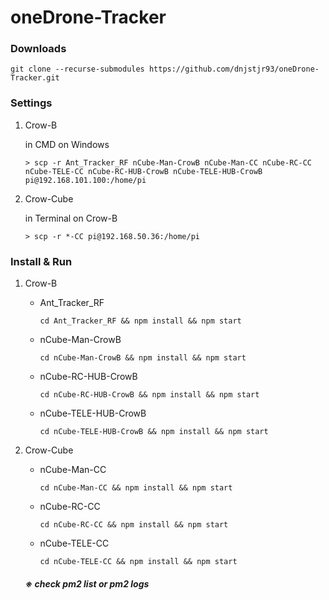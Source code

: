 # oneDrone-Tracker

### Downloads
```shell
git clone --recurse-submodules https://github.com/dnjstjr93/oneDrone-Tracker.git
```

### Settings
1. Crow-B

    in CMD on Windows
    ```shell
    > scp -r Ant_Tracker_RF nCube-Man-CrowB nCube-Man-CC nCube-RC-CC nCube-TELE-CC nCube-RC-HUB-CrowB nCube-TELE-HUB-CrowB pi@192.168.101.100:/home/pi
    ```
2. Crow-Cube

   in Terminal on Crow-B
    ```shell
    > scp -r *-CC pi@192.168.50.36:/home/pi
    ```
   
### Install & Run
1. Crow-B

   - Ant_Tracker_RF
        ```shell
        cd Ant_Tracker_RF && npm install && npm start
        ```
   - nCube-Man-CrowB
       ```shell
       cd nCube-Man-CrowB && npm install && npm start
       ```
   - nCube-RC-HUB-CrowB
     ```shell
     cd nCube-RC-HUB-CrowB && npm install && npm start
     ```
   - nCube-TELE-HUB-CrowB
     ```shell
     cd nCube-TELE-HUB-CrowB && npm install && npm start
     ```
2. Crow-Cube

   - nCube-Man-CC
      ```shell
      cd nCube-Man-CC && npm install && npm start
      ```
   - nCube-RC-CC
      ```shell
      cd nCube-RC-CC && npm install && npm start
      ```
   - nCube-TELE-CC
      ```shell
      cd nCube-TELE-CC && npm install && npm start
      ```

   ##### ※ check pm2 list or pm2 logs
